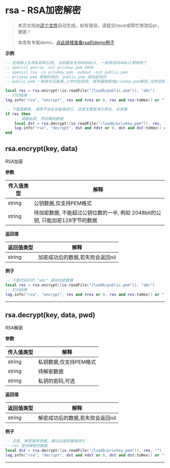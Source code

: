 # rsa - RSA加密解密

> 本页文档由[这个文件](https://gitee.com/openLuat/LuatOS/tree/master/luat/../components/rsa/binding/luat_lib_rsa.c)自动生成。如有错误，请提交issue或帮忙修改后pr，谢谢！

> 本库有专属demo，[点此链接查看rsa的demo例子](https://gitee.com/openLuat/LuatOS/tree/master/demo/rsa)

**示例**

```lua
-- 在电脑上生成私钥和公钥, 当前最高支持4096bit, 一般来说2048bit就够用了
-- openssl genrsa -out privkey.pem 2048
-- openssl rsa -in privkey.pem -pubout -out public.pem
-- privkey.pem 是解码用的, public.pem 是加密用的
-- public.pem 一般放在设备端,上传时加密用, 服务器端使用privkey.pem解密,当然这取决于你的业务需要.

local res = rsa.encrypt((io.readFile("/luadb/public.pem")), "abc")
-- 打印结果
log.info("rsa", "encrypt", res and #res or 0, res and res:toHex() or "")

-- 下面是解密, 通常不会在设备端进行, 这里主要是演示用法, 会很慢
if res then
    -- 读取私钥, 然后解码数据
    local dst = rsa.decrypt((io.readFile("/luadb/privkey.pem")), res, "")
    log.info("rsa", "decrypt", dst and #dst or 0, dst and dst:toHex() or "")
end

```

## rsa.encrypt(key, data)

RSA加密

**参数**

|传入值类型|解释|
|-|-|
|string|公钥数据,仅支持PEM格式|
|string|待加密数据, 不能超过公钥位数的一半, 例如 2048bit的公钥, 只能加密128字节的数据|

**返回值**

|返回值类型|解释|
|-|-|
|string|加密成功后的数据,若失败会返回nil|

**例子**

```lua
-- 下面代码中的 "abc" 是待加密数据
local res = rsa.encrypt((io.readFile("/luadb/public.pem")), "abc")
-- 打印结果
log.info("rsa", "encrypt", res and #res or 0, res and res:toHex() or "")

```

---

## rsa.decrypt(key, data, pwd)

RSA解密

**参数**

|传入值类型|解释|
|-|-|
|string|私钥数据,仅支持PEM格式|
|string|待解密数据|
|string|私钥的密码,可选|

**返回值**

|返回值类型|解释|
|-|-|
|string|解密成功后的数据,若失败会返回nil|

**例子**

```lua
-- 注意, 解密通常很慢, 建议在服务器端进行
-- res 是待解密的数据
local dst = rsa.decrypt((io.readFile("/luadb/privkey.pem")), res, "")
log.info("rsa", "decrypt", dst and #dst or 0, dst and dst:toHex() or "")

```

---

